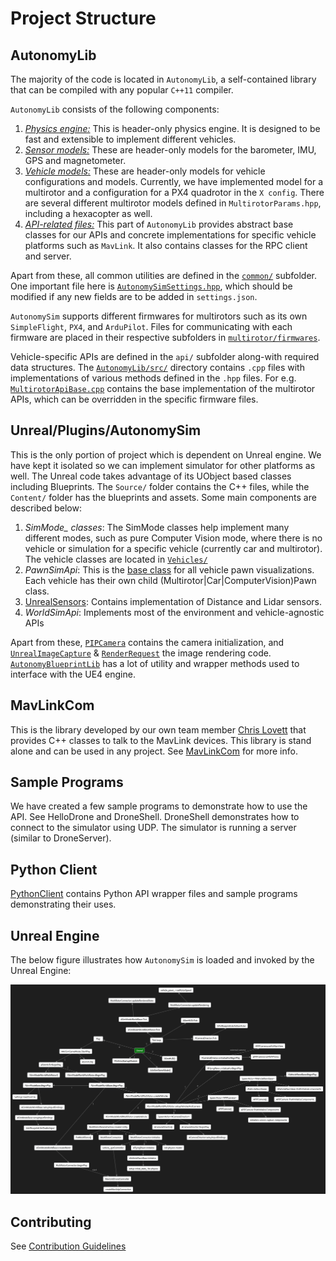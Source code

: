 # Project Structure

## AutonomyLib

The majority of the code is located in `AutonomyLib`, a self-contained library that can be compiled with any popular `C++11` compiler.

`AutonomyLib` consists of the following components:

1. [*Physics engine:*](https://github.com/nervosys/AutonomySim/tree/master/AutonomyLib/include/physics) This is header-only physics engine. It is designed to be fast and extensible to implement different vehicles.
2. [*Sensor models:*](https://github.com/nervosys/AutonomySim/tree/master/AutonomyLib/include/sensors) These are header-only models for the barometer, IMU, GPS and magnetometer.
3. [*Vehicle models:*](https://github.com/nervosys/AutonomySim/tree/master/AutonomyLib/include/vehiclesr) These are header-only models for vehicle configurations and models. Currently, we have implemented model for a multirotor and a configuration for a PX4 quadrotor in the `X config`. There are several different multirotor models defined in `MultirotorParams.hpp`, including a hexacopter as well.
4. [*API-related files:*](https://github.com/nervosys/AutonomySim/tree/master/AutonomyLib/include/api) This part of `AutonomyLib` provides abstract base classes for our APIs and concrete implementations for specific vehicle platforms such as `MavLink`. It also contains classes for the RPC client and server.

Apart from these, all common utilities are defined in the [`common/`](https://github.com/nervosys/AutonomySim/tree/master/AutonomyLib/include/common) subfolder. One important file here is [`AutonomySimSettings.hpp`](https://github.com/nervosys/AutonomySim/blob/master/AutonomyLib/include/common/AutonomySimSettings.hpp), which should be modified if any new fields are to be added in `settings.json`.

`AutonomySim` supports different firmwares for multirotors such as its own `SimpleFlight`, `PX4`, and `ArduPilot`. Files for communicating with each firmware are placed in their respective subfolders in [`multirotor/firmwares`](https://github.com/nervosys/AutonomySim/tree/master/AutonomyLib/include/vehicles/multirotor/firmwares).

Vehicle-specific APIs are defined in the `api/` subfolder along-with required data structures. The [`AutonomyLib/src/`](https://github.com/nervosys/AutonomySim/tree/master/AutonomyLib/src) directory contains `.cpp` files with implementations of various methods defined in the `.hpp` files. For e.g. [`MultirotorApiBase.cpp`](https://github.com/nervosys/AutonomySim/blob/master/AutonomyLib/src/vehicles/multirotor/api/MultirotorApiBase.cpp) contains the base implementation of the multirotor APIs, which can be overridden in the specific firmware files.

## Unreal/Plugins/AutonomySim

This is the only portion of project which is dependent on Unreal engine. We have kept it isolated so we can implement simulator for other platforms as well. The Unreal code takes advantage of its UObject based classes including Blueprints. The `Source/` folder contains the C++ files, while the `Content/` folder has the blueprints and assets. Some main components are described below:

1. *SimMode_ classes*: The SimMode classes help implement many different modes, such as pure Computer Vision mode, where there is no vehicle or simulation for a specific vehicle (currently car and multirotor). The vehicle classes are located in [`Vehicles/`](https://github.com/nervosys/AutonomySim/tree/master/Unreal/Plugins/AutonomySim/Source/Vehicles)
2. *PawnSimApi*: This is the [base class](https://github.com/nervosys/AutonomySim/blob/master/Unreal/Plugins/AutonomySim/Source/PawnSimApi.cpp) for all vehicle pawn visualizations. Each vehicle has their own child (Multirotor|Car|ComputerVision)Pawn class.
3. [UnrealSensors](https://github.com/nervosys/AutonomySim/tree/master/Unreal/Plugins/AutonomySim/Source/UnrealSensors): Contains implementation of Distance and Lidar sensors.
4. *WorldSimApi*: Implements most of the environment and vehicle-agnostic APIs

Apart from these, [`PIPCamera`](https://github.com/nervosys/AutonomySim/blob/master/Unreal/Plugins/AutonomySim/Source/PIPCamera.cpp) contains the camera initialization, and [`UnrealImageCapture`](https://github.com/nervosys/AutonomySim/blob/master/Unreal/Plugins/AutonomySim/Source/UnrealImageCapture.cpp) & [`RenderRequest`](https://github.com/nervosys/AutonomySim/blob/master/Unreal/Plugins/AutonomySim/Source/RenderRequest.cpp) the image rendering code. [`AutonomyBlueprintLib`](https://github.com/nervosys/AutonomySim/blob/master/Unreal/Plugins/AutonomySim/Source/AutonomyBlueprintLib.cpp) has a lot of utility and wrapper methods used to interface with the UE4 engine.

## MavLinkCom

This is the library developed by our own team member [Chris Lovett](https://github.com/lovettchris) that provides C++ classes to talk to the MavLink devices. This library is stand alone and can be used in any project. See [MavLinkCom](mavlinkcom.md) for more info.

## Sample Programs

We have created a few sample programs to demonstrate how to use the API. See HelloDrone and DroneShell. DroneShell demonstrates how to connect to the simulator using UDP.  The simulator is running a server (similar to DroneServer).

## Python Client

[PythonClient](https://github.com/nervosys/AutonomySim/tree/master/PythonClient) contains Python API wrapper files and sample programs demonstrating their uses.

## Unreal Engine

The below figure illustrates how `AutonomySim` is loaded and invoked by the Unreal Engine:

![AutonomySimConstruction](media/images/autonomysim_startup.png)

## Contributing

See [Contribution Guidelines](CONTRIBUTING.md)

